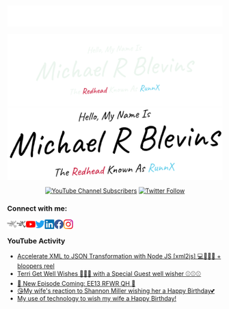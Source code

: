 ![header](https://raw.githubusercontent.com/RunnX/runnx/main/img/headers/gethead.svg)

![my name is](https://raw.githubusercontent.com/RunnX/runnx/main/img/headers/Hello-my-name-is-dark.png#gh-dark-mode-only)
![my name is](https://raw.githubusercontent.com/RunnX/runnx/main/img/headers/Hello-my-name-is-light.png#gh-light-mode-only)

<p align="center" width="100%">
    <a href="https://www.youtube.com/channel/UCBa5BnIBBO12iopcb3A_rmA?view_as=subscriber?sub_confirmation=1"><img alt="YouTube Channel Subscribers" src="https://img.shields.io/youtube/channel/subscribers/UCBa5BnIBBO12iopcb3A_rmA?logo=youtube&style=for-the-badge"></a>
    <a href="https://twitter.com/intent/follow?original_referer=https%3A%2F%2Fgithub.com%2Frunnx&screen_name=runnx"><img alt="Twitter Follow" src="https://img.shields.io/twitter/follow/runnx?color=1DA1F2&logo=twitter&style=for-the-badge"></a>
</p>

### Connect with me:

[<img align="left" alt="runnx.com" width="22px" src="https://raw.githubusercontent.com/RunnX/runnx/main/img/logo.png#gh-dark-mode-only" />][website-dark]
[<img align="left" alt="runnx.com" width="22px" src="https://raw.githubusercontent.com/RunnX/runnx/main/img/logodark.png#gh-light-mode-only" />][website-light]
[<img align="left" alt="RunnX | YouTube" width="22px" src="icons/youtube-red.svg"/>][youtube]
[<img align="left" alt="RunnX | Twitter" width="22px" src="icons/twitter-blue.svg" />][twitter]
[<img align="left" alt="RunnX | LinkedIn" width="22px" src="icons/linkedin-blue.svg" />][linkedin]
[<img align="left" alt="RunnX | Facebook" width="22px" src="icons/facebook-blue.svg" />][facebook]
[<img align="left" alt="RunnX | Instagram" width="22px" src="icons/instagram-rgb.png" />][instagram]

<br />

### YouTube Activity
<!-- YOUTUBE:START -->
- [Accelerate XML to JSON Transformation with Node JS [xml2js] 💻🚗🔌🔋 + bloopers reel](https://www.youtube.com/watch?v=-22C8egdPVY)
- [Terri Get Well Wishes 🎈🧸🎈 with a Special Guest well wisher ⚾⚾⚾](https://www.youtube.com/watch?v=aw3UlMll43I)
- [📢 New Episode Coming: EE13 RFWR QH 👊](https://www.youtube.com/watch?v=naOMexKqDmU)
- [😘My wife&#39;s reaction to Shannon Miller wishing her a Happy Birthday💕](https://www.youtube.com/watch?v=XO-u_0QDxQk)
- [My use of technology to wish my wife a Happy Birthday!](https://www.youtube.com/watch?v=6l0WUoy670c)
<!-- YOUTUBE:END -->


[website-dark]: https://runnx.com#gh-dark-mode-only
[website-light]: https://runnx.com#gh-light-mode-only
[youtube]: https://youtube.com/runnx
[twitter]: https://twitter.com/runnx
[linkedin]: https://linkedin.com/in/runnx
[facebook]: https://facebook.com/theredheadknownasrunnx
[instagram]: https://instagram.com/mrbrunnx
[quickhitsplaylist]:  https://www.youtube.com/playlist?list=PLLiDx9rLkZYMo9RU1TzsqusxDjLxqsUPM
[azuredevopsplaylist]: https://www.youtube.com/playlist?list=PLLiDx9rLkZYM46jBPjb1MUKzoujitvLF1
[reducingfrictionplaylist]: https://www.youtube.com/playlist?list=PLLiDx9rLkZYOxVWaJR7r1SuaeqGAPh8sC
